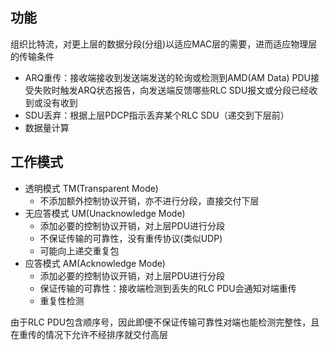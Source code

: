 
## 功能

组织比特流，对更上层的数据分段(分组)以适应MAC层的需要，进而适应物理层的传输条件
- ARQ重传：接收端接收到发送端发送的轮询或检测到AMD(AM Data) PDU接受失败时触发ARQ状态报告，向发送端反馈哪些RLC SDU报文或分段已经收到或没有收到
- SDU丢弃：根据上层PDCP指示丢弃某个RLC SDU（递交到下层前）
- 数据量计算

## 工作模式

- 透明模式 TM(Transparent Mode)
	- 不添加额外控制协议开销，亦不进行分段，直接交付下层
- 无应答模式 UM(Unacknowledge Mode)
	- 添加必要的控制协议开销，对上层PDU进行分段
	- 不保证传输的可靠性，没有重传协议(类似UDP)
	- 可能向上递交重复包
- 应答模式 AM(Acknowledge Mode)
	- 添加必要的控制协议开销，对上层PDU进行分段
	- 保证传输的可靠性：接收端检测到丢失的RLC PDU会通知对端重传
	- 重复性检测

由于RLC PDU包含顺序号，因此即便不保证传输可靠性对端也能检测完整性，且在重传的情况下允许不经排序就交付高层

